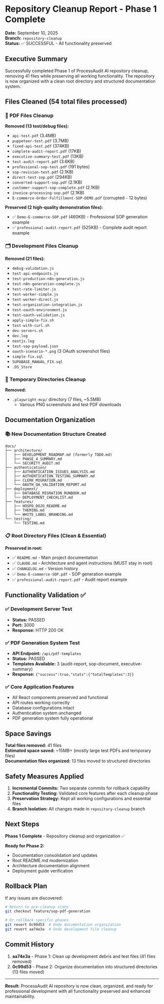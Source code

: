 # Repository Cleanup Report - Phase 1 Complete

**Date:** September 10, 2025  
**Branch:** `repository-cleanup`  
**Status:** ✅ SUCCESSFUL - All functionality preserved

## Executive Summary

Successfully completed Phase 1 of ProcessAudit AI repository cleanup, removing 41 files while preserving all working functionality. The repository is now organized with a clean root directory and structured documentation system.

## Files Cleaned (54 total files processed)

### 📄 PDF Files Cleanup
**Removed (13 test/debug files):**
- `api-test.pdf` (3.4MB)
- `puppeteer-test.pdf` (3.7MB) 
- `fixed-api-test.pdf` (374KB)
- `complete-audit-report.pdf` (17KB)
- `executive-summary-test.pdf` (13KB)
- `test-audit-report.pdf` (3.6KB)
- `professional-sop-test.pdf` (191 bytes)
- `sop-revision-test.pdf` (2.1KB)
- `direct-test-sop.pdf` (294KB)
- `converted-support-sop.pdf` (2.1KB)
- `customer-support-sop-complete.pdf` (2.1KB)
- `invoice-processing-sop.pdf` (2.1KB)
- `E-commerce-Order-Fulfillment-SOP-DEMO.pdf` (corrupted - 12 bytes)

**Preserved (2 high-quality demonstration files):**
- ✅ `Demo-E-commerce-SOP.pdf` (460KB) - Professional SOP generation example
- ✅ `professional-audit-report.pdf` (525KB) - Complete audit report example

### 🗂️ Development Files Cleanup
**Removed (21 files):**
- `debug-validation.js`
- `test-api-endpoints.js`
- `test-production-n8n-generation.js`
- `test-n8n-generation-complete.js`
- `test-rate-limiter.js`
- `test-worker-simple.js`
- `test-worker-direct.js`
- `test-organization-integration.js`
- `test-oauth-environment.js`
- `test-oauth-validation.js`
- `apply-simple-fix.sh`
- `test-with-curl.sh`
- `dev-servers.sh`
- `dev.log`
- `nextjs.log`
- `test-sop-payload.json`
- `oauth-scenario-*.png` (3 OAuth screenshot files)
- `simple-fix.sql`
- `SUPABASE_MANUAL_FIX.sql`
- `.DS_Store`

### 📁 Temporary Directories Cleanup
**Removed:**
- `.playwright-mcp/` directory (7 files, ~5.5MB)
  - Various PNG screenshots and test PDF downloads

## Documentation Organization

### 📚 New Documentation Structure Created
```
docs/
├── architecture/
│   ├── DEVELOPMENT_ROADMAP.md (formerly TODO.md)
│   ├── PHASE_4_SUMMARY.md
│   └── SECURITY_AUDIT.md
├── authentication/
│   ├── AUTHENTICATION_ISSUES_ANALYSIS.md
│   ├── AUTHENTICATION_TESTING_SUMMARY.md
│   ├── CLERK_MIGRATION.md
│   └── OAUTH_QA_VALIDATION_REPORT.md
├── deployment/
│   ├── DATABASE_MIGRATION_RUNBOOK.md
│   └── DEPLOYMENT_CHECKLIST.md
├── features/
│   ├── HOSPO_DOJO_README.md
│   ├── THEMING.md
│   └── WHITE_LABEL_BRANDING.md
└── testing/
    └── TESTING.md
```

### 📋 Root Directory Files (Clean & Essential)
**Preserved in root:**
- ✅ `README.md` - Main project documentation
- ✅ `CLAUDE.md` - Architecture and agent instructions (MUST stay in root)
- ✅ `CHANGELOG.md` - Version history
- ✅ `Demo-E-commerce-SOP.pdf` - SOP generation example
- ✅ `professional-audit-report.pdf` - Audit report example

## Functionality Validation ✅

### ✅ Development Server Test
- **Status:** PASSED
- **Port:** 3000
- **Response:** HTTP 200 OK

### ✅ PDF Generation System Test  
- **API Endpoint:** `/api/pdf-templates`
- **Status:** PASSED
- **Templates Available:** 3 (audit-report, sop-document, executive-summary)
- **Response:** `{"success":true,"stats":{"totalTemplates":3}}`

### ✅ Core Application Features
- All React components preserved and functional
- API routes working correctly
- Database configurations intact
- Authentication system unchanged
- PDF generation system fully operational

## Space Savings

**Total files removed:** 41 files  
**Estimated space saved:** ~15MB+ (mostly large test PDFs and temporary files)  
**Documentation files organized:** 13 files moved to structured directories

## Safety Measures Applied

1. **Incremental Commits:** Two separate commits for rollback capability
2. **Functionality Testing:** Validated core features after each cleanup phase
3. **Preservation Strategy:** Kept all working configurations and essential files
4. **Branch Isolation:** All changes made in `repository-cleanup` branch

## Next Steps

**Phase 1 Complete** - Repository cleanup and organization ✅

**Ready for Phase 2:**
- Documentation consolidation and updates
- Root README.md modernization  
- Architecture documentation alignment
- Deployment guide verification

## Rollback Plan

If any issues are discovered:
```bash
# Return to pre-cleanup state
git checkout feature/sop-pdf-generation

# Or rollback specific phases
git revert 0c99d53  # Undo documentation organization
git revert aa74e3a  # Undo development file cleanup
```

## Commit History

1. **aa74e3a** - Phase 1: Clean up development debris and test files (41 files removed)
2. **0c99d53** - Phase 2: Organize documentation into structured directories (13 files moved)

---

**Result:** ProcessAudit AI repository is now clean, organized, and ready for professional development with all functionality preserved and enhanced maintainability.